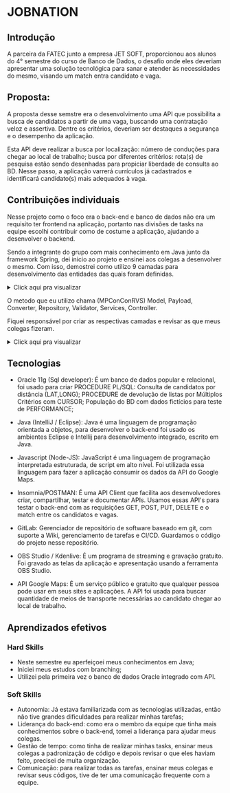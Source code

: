 #  JOBNATION

## Introdução

A parceira da FATEC junto a empresa JET SOFT, proporcionou aos alunos do 4° semestre do curso de Banco de Dados, o desafio onde eles deveriam apresentar uma solução tecnológica para sanar e atender às necessidades do mesmo, visando um match entra candidato e vaga.
    
## Proposta:

A proposta desse semstre era o desenvolvimento uma API que possibilita a busca de candidatos a partir de uma vaga, buscando uma contratação veloz e assertiva. Dentre os critérios, deveriam ser destaques a segurança e o desempenho da aplicação.

Esta API deve realizar a busca por localização: número de conduções para chegar ao local de trabalho; busca por diferentes critérios: rota(s) de pesquisa estão sendo desenhadas para propiciar liberdade de consulta ao BD. Nesse passo, a aplicação varrerá currículos já cadastrados e identificará candidato(s) mais adequados à vaga.

## Contribuições individuais 

Nesse projeto como o foco era o back-end e banco de dados não era um requisito ter frontend na aplicação, portanto nas divisões de tasks na equipe escolhi contribuir como de costume a aplicação, ajudando a desenvolver o backend.

Sendo a integrante do grupo com mais conhecimento em Java junto da framework Spring, dei inicio ao projeto e ensinei aos colegas a desenvolver o mesmo. Com isso, demostrei como utilizo 9 camadas para desenvolvimento das entidades das quais foram definidas.

<details>
  <summary>Click aqui pra visualizar</summary>
  <br>
   <img style="border-radius: 50%;" src="https://user-images.githubusercontent.com/61089745/164765729-75257564-823f-4901-8cb2-55be55c0759c.png" width="500px;" alt=""/>
</details>

 O metodo que eu utilizo chama (MPConConRVS) Model, Payload, Converter, Repository, Validator, Services, Controller.

Fiquei responsável por criar as respectivas camadas e revisar as que meus colegas fizeram.
<details>
  <summary>Click aqui pra visualizar</summary>
  <br>
   <img style="border-radius: 50%;" src="https://user-images.githubusercontent.com/61089745/164775826-1cccd9f0-f193-4cd6-b864-38682c7a4365.png" width="500px;" alt=""/>
</details>

## Tecnologias

- Oracle 11g (Sql developer): É um banco de dados popular e relacional, foi usado para criar PROCEDURE PL/SQL: Consulta de candidatos por distância (LAT,LONG); PROCEDURE  de devolução de listas por Múltiplos  Critérios com CURSOR; População do BD com dados fictícios para teste de PERFORMANCE;

- Java (IntelliJ / Eclipse): Java é uma linguagem de programação orientada a objetos, para desenvolver o back-end foi usado os ambientes Eclipse e Intellij para desenvolvimento integrado, escrito em Java. 

- Javascript (Node-JS): JavaScript é uma linguagem de programação interpretada estruturada, de script em alto nível. Foi utilizada essa linguagem para fazer a aplicação consumir os dados da API do Google Maps.

- Insomnia/POSTMAN:  É uma API Client que facilita aos desenvolvedores criar, compartilhar, testar e documentar APIs. Usamos essas API's para testar o back-end com as requisições GET, POST, PUT, DELETE e o match entre os candidatos e vagas.

- GitLab: Gerenciador de repositório de software baseado em git, com suporte a Wiki, gerenciamento de tarefas e CI/CD. Guardamos o código do projeto nesse repositório.

- OBS Studio / Kdenlive: É um programa de streaming e gravação gratuito. Foi gravado as telas da aplicação e apresentação usando a ferramenta OBS Studio.

- API Google Maps: É um serviço público e gratuito que qualquer pessoa pode usar em seus sites e aplicações. A API foi usada para buscar quantidade de meios de transporte necessárias ao candidato chegar ao local de trabalho.

## Aprendizados efetivos

### Hard Skills 

- Neste semestre eu aperfeiçoei meus conhecimentos em Java;
- Iniciei meus estudos com branching;
- Utilizei pela primeira vez o banco de dados Oracle integrado com API.

### Soft Skills
 - Autonomia: Já estava familiarizada com as tecnologias utilizadas, então não tive grandes dificuldades para realizar minhas tarefas;
 - Liderança do back-end: como era o membro da equipe que tinha mais conhecimentos sobre o back-end, tomei a liderança para ajudar meus colegas.
 - Gestão de tempo: como tinha de realizar minhas tasks, ensinar meus colegas a padronização de código e depois revisar o que eles haviam feito, precisei de muita organização.
 - Comunicação: para realizar todas as tarefas, ensinar meus colegas e revisar seus códigos, tive de ter uma comunicação frequente com a equipe.
 
